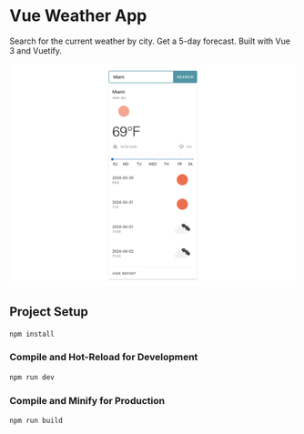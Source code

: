# Vue Weather App

Search for the current weather by city. Get a 5-day forecast. Built with Vue 3 and Vuetify.

![Screenshot](./vue-weather.png)

## Project Setup

```sh
npm install
```

### Compile and Hot-Reload for Development

```sh
npm run dev
```

### Compile and Minify for Production

```sh
npm run build
```

